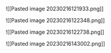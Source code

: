 ![[Pasted image 20230216121933.png]]

![[Pasted image 20230216122348.png]]

![[Pasted image 20230216122738.png]]

![[Pasted image 20230216143002.png]]